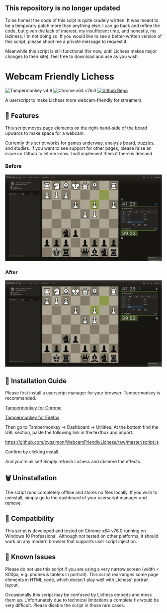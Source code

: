 ## This repository is no longer updated

To be honest the code of this scipt is quite crudely wirtten. It was meant to be a temporary patch more than anything else. I can go back and refine the code, but given the lack of interest, my insufficient time, and honestly, my laziness, I'm not doing so. If you would like to see a better-written version of this script, please shoot me a private message to request it.

Meanwhile this script is still functional (for now, until Lichess makes major changes to their site), feel free to download and use as you wish.

# Webcam Friendly Lichess
![Tampermonkey v4.8](https://img.shields.io/badge/Tampermonkey-v4.8-brightgreen.svg) ![Chrome x64 v76.0](https://img.shields.io/badge/Chrome%20x64-v76.0-brightgreen.svg) [![Github Repo](https://img.shields.io/badge/Github%20Repo--lightgrey?style=social&logo=github)](https://github.com/cyqsimon/WebcamFriendlyLichess)

A userscript to make Lichess more webcam-friendly for streamers.

## 🛒 Features

This script moves page elements on the right-hand-side of the board upwards to make space for a webcam.

Currently this script works for games underway, analysis board, puzzles, and studies. If you want to see support for other pages, please raise an issue on Github to let me know. I will implement them if there is demand.

### Before

![Before](/screenshots/game-pre.png)

### After

![After](/screenshots/game-post.png)

## 💽 Installation Guide

Please first install a userscript manager for your browser. Tampermonkey is recommended.

[Tampermonkey for Chrome](https://chrome.google.com/webstore/detail/tampermonkey/dhdgffkkebhmkfjojejmpbldmpobfkfo/)

[Tampermonkey for Firefox](https://addons.mozilla.org/en-GB/firefox/addon/tampermonkey/)

Then go to Tampermonkey -> Dashboard -> Utilities. At the bottom find the URL section, paste the following link in the textbox and import.

https://github.com/cyqsimon/WebcamFriendlyLichess/raw/master/script.js

Confirm by clicking install.

And you're all set! Simply refresh Lichess and observe the effects.

## 🗑 Uninstallation

The script runs completely offline and stores no files locally. If you wish to uninstall, simply go to the dashboard of your userscript manager and remove.

## 🧩 Compatibility

This script is developed and tested on Chrome x64 v76.0 running on Windows 10 Professional. Although not tested on other platforms, it should work on any modern browser that supports user script injection.

## 🐞 Known Issues

Please do not use this script if you are using a very narrow screen (width < 800px, e.g. phones & tablets in portrait). This script rearranges some page elements in HTML code, which doesn't play well with Lichess' portrait layout.

Occasionally this script may be confused by Lichess embeds and mess them up. Unfortunately due to technical limitations a complete fix would be very difficult. Please disable the script in those rare cases.
